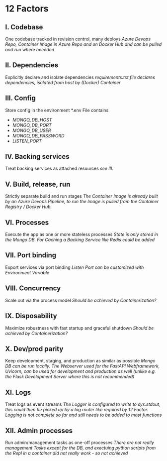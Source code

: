 # 12 Factors

## I. Codebase

One codebase tracked in revision control, many deploys
*Azure Devops Repo, Container Image in Azure Repo and on Docker Hub and can be pulled and run where neeeded*

## II. Dependencies

Explicitly declare and isolate dependencies
*requirements.txt file declares dependencies, isolated from host by (Docker) Container*

## III. Config

Store config in the environment
*.env File contains

+ *MONGO_DB_HOST*
+ *MONGO_DB_PORT*
+ *MONGO_DB_USER*
+ *MONGO_DB_PASSWORD*
+ *LISTEN_PORT*

## IV. Backing services

Treat backing services as attached resources
*see III.*

## V. Build, release, run

Strictly separate build and run stages
*The Container Image is already built by an Azure Devops Pipeline, to run the Image is pulled from the Container Registry / Docker Hub.*

## VI. Processes

Execute the app as one or more stateless processes
*State is only stored in the Mongo DB.*
*For Caching a Backing Service like Redis could be added*

## VII. Port binding

Export services via port binding
*Listen Port can be customized with Environment Variable*

## VIII. Concurrency

Scale out via the process model
*Should be achieved by Containerization?*

## IX. Disposability

Maximize robustness with fast startup and graceful shutdown
*Should be achieved by Containerization?*

## X. Dev/prod parity

Keep development, staging, and production as similar as possible
*Mongo DB can be run locally. The Webserver used 
for the FastAPI Webframework, Uvicorn, can be used 
for development and production as well (unlike e.g. the Flask Development Server where this is not recommended)*

## XI. Logs

Treat logs as event streams
*The Logger is configured to write to sys.stdout, this could then be picked up by a log router like required by 12 Factor.*
*Logging is not complete so far and still needs to be added to most functions*

## XII. Admin processes

Run admin/management tasks as one-off processes
*There are not really management Tasks except for the DB, and exectuing python scripts from the Repl in a container did not really work - so not achieved*

